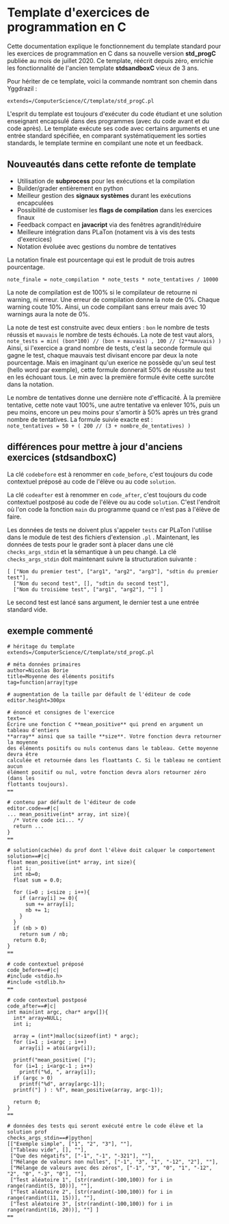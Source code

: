 # Template d'exercices de programmation en C

Cette documentation explique le fonctionnement du template standard pour les exercices de 
programmation en C dans sa nouvelle version **std_progC** publiée au mois de juillet 2020. 
Ce template, réécrit depuis zéro, enrichie les fonctionnalité de l'ancien template 
**stdsandboxC** vieux de 3 ans.

Pour hériter de ce template, voici la commande nomtrant son chemin dans Yggdrazil :

`extends=/ComputerScience/C/template/std_progC.pl`

L'esprit du template est toujours d'exécuter du code étudiant et une solution enseignant
encapsulé dans des programmes (avec du code avant et du code après). Le template exécute
ses code avec certains arguments et une entrée standard spécifiée, en comparant systématiquement
les sorties standards, le template termine en compilant une note et un feedback.

## Nouveautés dans cette refonte de template

* Utilisation de **subprocess** pour les exécutions et la compilation
* Builder/grader entièrement en python
* Meilleur gestion des **signaux systèmes** durant les exécutions encapculées
* Possibilité de customiser les **flags de compilation** dans les exercices finaux
* Feedback compact en **javacript** via des fenêtres agrandit/réduire
* Meilleure intégration dans PLaTon (notament vis à vis des tests d'exercices)
* Notation évoluée avec gestions du nombre de tentatives

La notation finale est pourcentage qui est le produit de trois autres pourcentage.

`note_finale = note_compilation * note_tests * note_tentatives / 10000`

La note de compilation est de 100% si le compilateur de retourne ni warning, ni erreur. 
Une erreur de compilation donne la note de 0%. Chaque warning coute 10%. Ainsi, un 
code compilant sans erreur mais avec 10 warnings aura la note de 0%.

La note de test est construite avec deux entiers : `bon` le nombre de tests réussis et
`mauvais` le nombre de tests échoués. La note de test vaut alors,   
`note_tests = min( (bon*100) // (bon + mauvais) , 100 // (2**mauvais) )`   
Ainsi, si l'exercice a grand nombre de tests, c'est la seconde formule qui gagne le test,
chaque mauvais test divisant encore par deux la note pourcentage. Mais en imaginant qu'un
exerice ne possède qu'un seul test (hello word par exemple), cette formule donnerait
50% de réussite au test en les échouant tous. Le min avec la première formule évite cette
surcôte dans la notation.

Le nombre de tentatives donne une dernière note d'efficacité. À la première tentative, 
cette note vaut 100%, une autre tentative va enlever 10%, puis un peu moins, encore un 
peu moins pour s'amortir à 50% après un très grand nombre de tentatives. La formule 
suivie exacte est :   
`note_tentatives = 50 + ( 200 // (3 + nombre_de_tentatives) )`


## différences pour mettre à jour d'anciens exercices (stdsandboxC)

La clé `codebefore` est à renommer en `code_before`, c'est toujours du code contextuel 
préposé au code de l'élève ou au code `solution`.

La clé `codeafter` est à renommer en `code_after`, c'est toujours du code contextuel 
postposé au code de l'élève ou au code `solution`. C'est l'endroit où l'on code la 
fonction `main` du programme quand ce n'est pas à l'élève de faire.

Les données de tests ne doivent plus s'appeler `tests` car PLaTon l'utilise dans le module de 
test des fichiers d'extension `.pl` . Maintenant, les données de tests pour le grader sont 
à placer dans une clé `checks_args_stdin` et la sémantique à un peu changé. La clé 
`checks_args_stdin` doit maintenant suivre la structuration suivante :

    [ ["Nom du premier test", ["arg1", "arg2", "arg3"], "sdtin du premier test"],
      ["Nom du second test", [], "sdtin du second test"],
      ["Nom du troisième test", ["arg1", "arg2"], ""] ] 

Le second test est lancé sans argument, le dernier test a une entrée standard vide.

## exemple commenté

    # héritage du template
    extends=/ComputerScience/C/template/std_progC.pl
    
    # méta données primaires
    author=Nicolas Borie
    title=Moyenne des éléments positifs
    tag=function|array|type
    
    # augmentation de la taille par défault de l'éditeur de code
    editor.height=300px
    
    # énoncé et consignes de l'exercice
    text==
    Écrire une fonction C **mean_positive** qui prend en argument un tableau d'entiers 
    **array** ainsi que sa taille **size**. Votre fonction devra retourner la moyenne
    des éléments positifs ou nuls contenus dans le tableau. Cette moyenne devra être
    calculée et retournée dans les floattants C. Si le tableau ne contient aucun 
    élément positif ou nul, votre fonction devra alors retourner zéro (dans les 
    flottants toujours).
    ==
    
    # contenu par défault de l'éditeur de code
    editor.code==#|c|
    ... mean_positive(int* array, int size){
      /* Votre code ici... */
      return ...
    }
    ==
    
    # solution(cachée) du prof dont l'élève doit calquer le comportement
    solution==#|c|
    float mean_positive(int* array, int size){
      int i;
      int nb=0;
      float sum = 0.0;
    
      for (i=0 ; i<size ; i++){
        if (array[i] >= 0){
          sum += array[i];
          nb += 1;
        }
      }
      if (nb > 0)
        return sum / nb;
      return 0.0;
    }
    ==
    
    # code contextuel préposé
    code_before==#|c|
    #include <stdio.h>
    #include <stdlib.h>
    ==
    
    # code contextuel postposé
    code_after==#|c|
    int main(int argc, char* argv[]){
      int* array=NULL;
      int i;
    
      array = (int*)malloc(sizeof(int) * argc);
      for (i=1 ; i<argc ; i++)
        array[i] = atoi(argv[i]);
    
      printf("mean_positive( [");
      for (i=1 ; i<argc-1 ; i++)
        printf("%d, ", array[i]);
      if (argc > 0)
        printf("%d", array[argc-1]);
      printf("] ) : %f", mean_positive(array, argc-1));
    
      return 0;
    }
    ==
    
    # données des tests qui seront exécuté entre le code élève et la solution prof
    checks_args_stdin==#|python|
    [["Exemple simple", ["1", "2", "3"], ""],
     ["Tableau vide", [], ""],
     ["Que des négatifs", ["-1", "-1", "-321"], ""],
     ["Mélange de valeurs non nulles", ["-1", "3", "1", "-12", "2"], ""],
     ["Mélange de valeurs avec des zéros", ["-1", "3", "0", "1", "-12", "2", "0", "-3", "0"], ""],
     ["Test aléatoire 1", [str(randint(-100,100)) for i in range(randint(5, 10))], ""],
     ["Test aléatoire 2", [str(randint(-100,100)) for i in range(randint(11, 15))], ""],
     ["Test aléatoire 3", [str(randint(-100,100)) for i in range(randint(16, 20))], ""] ]
    ==
